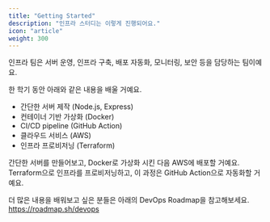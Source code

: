 ```yaml
---
title: "Getting Started"
description: "인프라 스터디는 이렇게 진행되어요."
icon: "article"
weight: 300
---
```


인프라 팀은 서버 운영, 인프라 구축, 배포 자동화, 모니터링, 보안 등을 담당하는 팀이예요.

한 학기 동안 아래와 같은 내용을 배울 거예요.

- 간단한 서버 제작 (Node.js, Express)
- 컨테이너 기반 가상화 (Docker)
- CI/CD pipeline (GitHub Action)
- 클라우드 서비스 (AWS)
- 인프라 프로비저닝 (Terraform)

간단한 서버를 만들어보고, Docker로 가상화 시킨 다음 AWS에 배포할 거예요.  
Terraform으로 인프라를 프로비저닝하고, 이 과정은 GitHub Action으로 자동화할 거예요.

더 많은 내용을 배워보고 싶은 분들은 아래의 DevOps Roadmap을 참고해보세요.
https://roadmap.sh/devops
